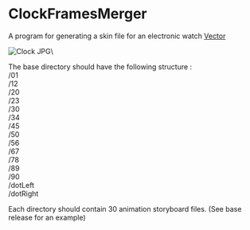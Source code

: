 # ClockFramesMerger
A program for generating a skin file for an electronic watch [Vector](https://retrodevice.ru/Электронные-часы-Вектор-p411690034)

![Clock JPG](https://d2j6dbq0eux0bg.cloudfront.net/images/38223270/2812044741.jpg)\

The base directory should have the following structure :\
/01\
/12\
/20\
/23\
/30\
/34\
/45\
/50\
/56\
/67\
/78\
/89\
/90\
/dotLeft\
/dotRight

Each directory should contain 30 animation storyboard files.
(See base release for an example)
